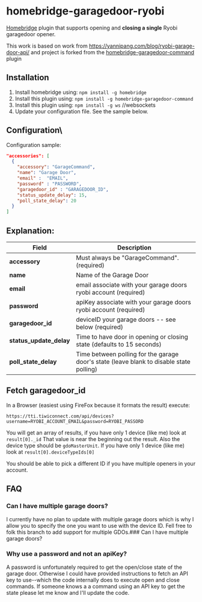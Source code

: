 # homebridge-garagedoor-ryobi

[Homebridge](https://github.com/nfarina/homebridge) plugin that supports opening and **closing a single** Ryobi garagedoor opener.

This work is based on work from https://yannipang.com/blog/ryobi-garage-door-api/ and project is forked from the [homebridge-garagedoor-command](https://github.com/apexad/homebridge-garagedoor-command) plugin

## Installation

1. Install homebridge using: `npm install -g homebridge`
2. Install this plugin using: `npm install -g homebridge-garagedoor-command`
3. Install this plugin using: `npm install -g ws` //websockets
4. Update your configuration file. See the sample below.

## Configuration\

Configuration sample:

```json
"accessories": [
  {
    "accessory": "GarageCommand",
    "name": "Garage Door",
    "email" :  "EMAIL",
    "password" : "PASSWORD",
    "garagedoor_id" : "GARAGEDOOR_ID",
    "status_update_delay": 15,
    "poll_state_delay": 20
  }
]

```
## Explanation:

Field                   | Description
------------------------|------------
**accessory**           | Must always be "GarageCommand". (required)
**name**                | Name of the Garage Door
**email** 				| email associate with your garage doors ryobi account (required) 
**password**			| apiKey associate with your garage doors ryobi account (required)
**garagedoor_id**		| deviceID your garage doors -- see below (required)
**status_update_delay** | Time to have door in opening or closing state (defaults to 15 seconds)
**poll_state_delay**    | Time between polling for the garage door's state (leave blank to disable state polling)

## Fetch garagedoor_id

In a Browser (easiest using FireFox because it formats the result) execute:

`https://tti.tiwiconnect.com/api/devices?username=RYOBI_ACCOUNT_EMAIL&password=RYOBI_PASSORD`

You will get an array of results, if you have only 1 device (like me) look at `result[0]._id` That value is near the beginning out the result.
Also the device type should be `gdoMasterUnit`. If you have only 1 device (like me) look at `result[0].deviceTypeIds[0]`

You should be able to pick a different ID if you have multiple openers in your account.

## FAQ

### Can I have multiple garage doors?
I currently have no plan to update with multiple garage doors which is why I allow you to specify the one you want to use with the device ID. Fell free to folk this branch to add support for multiple GDOs.### Can I have multiple garage doors?

### Why use a password and not an apiKey?
A password is unfortunately required to get the open/close state of the garage door. Otherwise I could have provided instructions to fetch an API key to use--which the code internally does to execute open and close commands. If someone knows a a command using an API key to get the state please let me know and I'll update the code.
